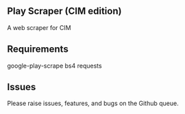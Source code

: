 ## Play Scraper (CIM edition)

A web scraper for CIM

## Requirements

google-play-scrape
bs4
requests

## Issues 

Please raise issues, features, and bugs on the Github queue.
